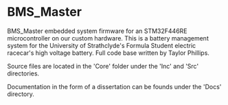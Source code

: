 # BMS_Master
BMS_Master embedded system firmware for an STM32F446RE microcontroller on our custom hardware. This is a battery management system for the University of Strathclyde's Formula Student electric racecar's high voltage battery. Full code base written by Taylor Phillips.

Source files are located in the 'Core' folder under the 'Inc' and 'Src' directories.

Documentation in the form of a dissertation can be founds under the 'Docs' directory.

